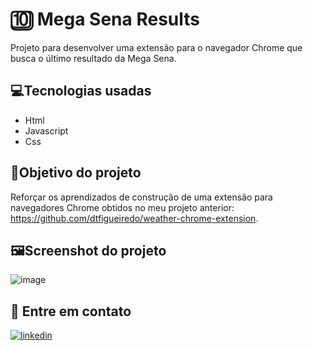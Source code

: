 # 🔟 Mega Sena Results

Projeto para desenvolver uma extensão para o navegador Chrome que busca o último resultado da Mega Sena.

## 💻Tecnologias usadas

- Html
- Javascript
- Css

## 🎯Objetivo do projeto

Reforçar os aprendizados de construção de uma extensão para navegadores Chrome obtidos no meu projeto anterior: https://github.com/dtfigueiredo/weather-chrome-extension.

## 🖼️Screenshot do projeto

![image](https://user-images.githubusercontent.com/85001250/204112405-3b1500fa-4b35-4818-bf88-211e40e73e0c.png)

## 📨 Entre em contato

[![linkedin](https://img.shields.io/badge/linkedin-0A66C2?style=for-the-badge&logo=linkedin&logoColor=white)](https://www.linkedin.com/in/dtfigueiredo/)
